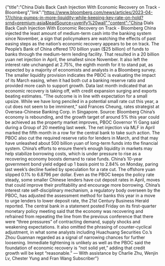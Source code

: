 {"title":"China Dials Back Cash Injection With Economic Recovery on Track - Bloomberg","link":"https://www.bloomberg.com/news/articles/2023-04-17/china-pumps-in-more-liquidity-while-keeping-key-rate-on-hold?srnd=premium-asia&leadSource=uverify%20wall","content":"China Dials Back Cash Injection With Economic Recovery on Track - Bloomberg China injected the least amount of medium-term cash into the banking system since November, a sign that policymakers are watching the effects of past easing steps as the nation’s economic recovery appears to be on track. The People’s Bank of China offered 170 billion yuan ($25 billion) of funds to banks through the medium-term lending facility. That resulted in a 20 billion yuan net injection in April, the smallest since November. It also left the interest rate unchanged at 2.75%, the eighth month for it to stand pat, as expected by a majority of economists and analysts in a Bloomberg survey. The smaller liquidity provision indicates the PBOC is evaluating the impact of its March easing, when it had both cut a banking reserve ratio and provided more cash to support growth. Data last month indicated that an economic recovery is taking off, with credit expansion surging and exports beating estimates. “The outcome is in line with expectation for a small upsize. While we have long penciled in a potential small rate cut this year, a cut does not seem to be imminent,” said Frances Cheung, rates strategist at Oversea-Chinese Banking Corp. in Singapore.  Source: Bloomberg China’s economy is rebounding, and the growth target of around 5% this year could be achieved as the property market improves, PBOC Governor Yi Gang said during a Group of 20 meeting last week.  The net injection via MLF in April marked the fifth month in a row for the central bank to take such action. The PBOC also cut the required reserve ratio for lenders in March, and that may have unleashed about 500 billion yuan of long-term funds into the financial system. China’s efforts to ensure there’s enough liquidity in markets may help stabilize borrowing costs, which is under pressure to rise as a recovering economy boosts demand to raise funds. China’s 10-year government bond yield edged up 1 basis point to 2.84% on Monday, paring last week’s decline fueled by speculation for a rate cut. The offshore yuan slipped 0.1% to 6.8796 per dollar. Even as the PBOC keeps the policy rate steady, some smaller Chinese lenders have cut deposit rates in April, moves that could improve their profitability and encourage more borrowing. China’s interest rate self-disciplinary mechanism, a regulatory body overseen by the PBOC, has adjusted the assessment method for banks this year in a move to urge lenders to lower deposit rate, the 21st Century Business Herald reported. The central bank in a statement posted Friday on its first-quarter monetary policy meeting said that the economy was recovering and refrained from repeating the line from the previous conference that there were “three pressures” of contracting demand, supply shocks and weakening expectations. It also omitted the phrasing of counter-cyclical adjustment, in what some analysts including Huachuang Securities Co.’s Zhou Guannan regarded as a signal of narrowing chances for further loosening. Immediate tightening is unlikely as well as the PBOC said the foundation of economic recovery is “not solid yet,” adding that credit growth will be kept “reasonable.” — With assistance by Charlie Zhu, Wenjin Lv, Chester Yung and Fran Wang Subscriber"}